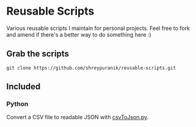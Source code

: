 # Reusable Scripts

Various reusable scripts I maintain for personal projects. Feel free to fork and amend if there's a better way to do something here :) 

## Grab the scripts 

```
git clone https://github.com/shreypuranik/reusable-scripts.git
```

## Included
### Python

Convert a CSV file to readable JSON with [csvToJson.py](./python/csvToJson.py).
